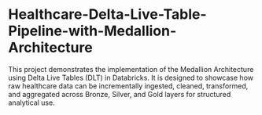 # Healthcare-Delta-Live-Table-Pipeline-with-Medallion-Architecture
This project demonstrates the implementation of the Medallion Architecture using Delta Live Tables (DLT) in Databricks. It is designed to showcase how raw healthcare data can be incrementally ingested, cleaned, transformed, and aggregated across Bronze, Silver, and Gold layers for structured analytical use.
